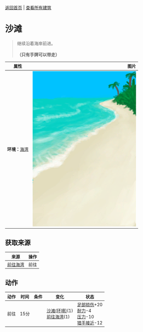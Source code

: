 [返回首页](index.md)   |  [查看所有建筑](building.md)
# 沙滩  
> 继续沿着海岸前进。<br><br><b>（只有手牌可以带走）</b>  
  
  属性  |   图片   
 ----  |  ----:   
 **环境：**[海湾](Bay.md)  |  ![](Sprite/Beach.png)   
  
## 获取来源  
来源  |  操作  
----  |  ----  
[前往海湾](Path_BeachToBay.md)  |  前往  
## 动作  
动作  |  时间  |  条件  |  变化  |  状态  
----  |  ----  |  ----  |  ----  |  ----  
前往  |  15分  |    |  [沙滩(环境)](Env_Beach.md)(1)<br>[前往海湾](Path_BeachToBay.md)(1)  |  [足部损伤](FootDamage.md)+20<br>[耐力](Stamina.md)-4<br>[压力](Stress.md)-10<br>[猎手接近](HuntersProximity.md)-12  
